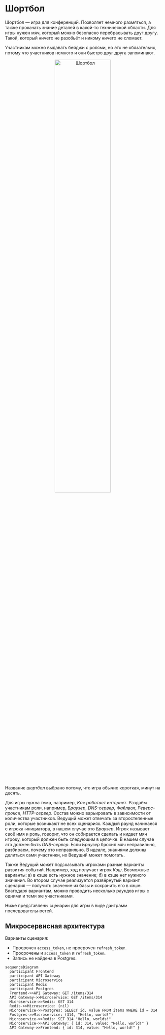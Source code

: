 # Шортбол

Шортбол — игра для конференций. Позволяет немного размяться, а также прокачать знание деталей в какой-то технической области.
Для игры нужен мяч, который можно безопасно перебрасывать друг другу.
Такой, который ничего не разобьёт и никому ничего не сломает.

Участникам можно выдавать бейджи с ролями, но это не обязательно, потому что участников немного и они быстро друг друга запоминают.

<p align="center">
  <img src="https://github.com/user-attachments/assets/c2363c8c-2a64-4bfa-aed2-c7d1529b30d2" width="60%" alt="Шортбол" />
</p>

Название *шортбол* выбрано потому, что игра обычно короткая, минут на десять.

Для игры нужна тема, например, *Как работает интернет*.
Раздаём участникам роли, например, *Браузер*, *DNS-сервер*, *Файлвол*, *Реверс-прокси*, *HTTP-сервер*.
Состав можно варьировать в зависимости от количества участников.
Ведущий может отвечать за второстепенные роли, которые возникают не всех сценариях.
Каждый раунд начинаеся с игрока-инициатора, в нашем случае это *Браузер*.
Игрок называет своё имя и роль, говорит, что он собирается сделать и кидает мяч игроку, который должен быть следующим в цепочке.
В нашем случае это должен быть *DNS-сервер*.
Если *Браузер* бросил мяч неправильно, разбираем, почему это неправильно.
В идеале, знаниями должны делиться сами участники, но Ведущий может помогать.

Также Ведущий может подсказывать игроками разные варианты развития событий.
Например, ход получает игрок *Кэш*.
Возможные варианты: а) в кэше есть нужное значение; б) в кэше нет нужного значения.
Во втором случае реализуется развёрнутый вариант сценария — получить значение из базы и сохранить его в кэше.
Благодаря вариантам, можно проводить несколько раундов игры с одними и теми же участниками.

Ниже представлены сценарии для игры в виде даиграмм последовательностей.

## Микросервисная архитектура

Варианты сценария:
* Просрочен `access_token`, не просрочен `refresh_token`.
* Просрочены и `access_token` и `refresh_token`.
* Запись не найдена в Postgres.

```mermaid
sequenceDiagram
  participant Frontend
  participant API Gateway
  participant Microservice
  participant Redis
  participant Postgres
  Frontend->>API Gateway: GET /items/314
  API Gateway->>Microservice: GET /items/314
  Microservice->>Redis: GET 314
  Redis->>Microservice: (nil)
  Microservice->>Postgres: SELECT id, value FROM items WHERE id = 314
  Postgres->>Microservice: (314, "Hello, world!")
  Microservice->>Redis: SET 314 "Hello, worlds!"
  Microservice->>API Gateway: { id: 314, value: "Hello, world!" }
  API Gateway->>Frontend: { id: 314, value: "Hello, world!" }
```
